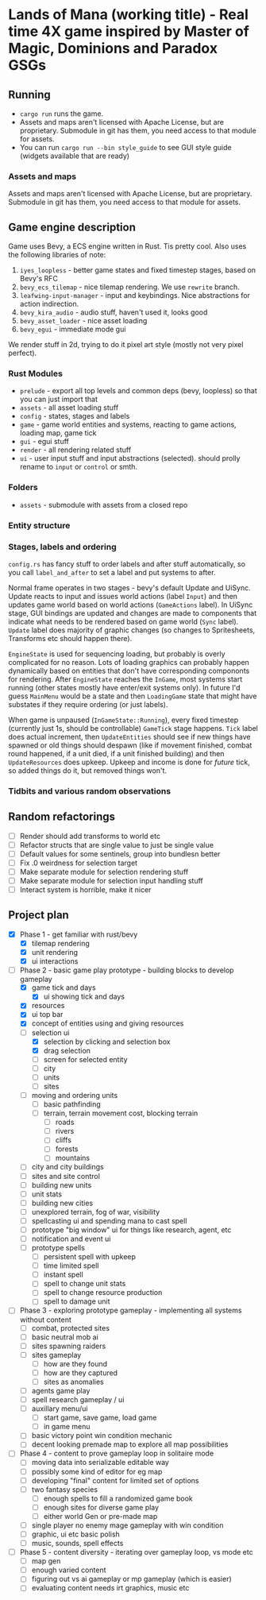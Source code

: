 # Lands of Mana (working title) - Real time 4X game inspired by Master of Magic, Dominions and Paradox GSGs

## Running

- `cargo run` runs the game.
- Assets and maps aren't licensed with Apache License, but are proprietary. Submodule in git has them, you need access to that module for assets.
- You can run `cargo run --bin style_guide` to see GUI style guide (widgets available that are ready)

### Assets and maps

Assets and maps aren't licensed with Apache License, but are proprietary. Submodule in git has them, you need access to that module for assets.

## Game engine description

Game uses Bevy, a ECS engine written in Rust. Tis pretty cool. Also uses the following libraries of note:

1. `iyes_loopless` - better game states and fixed timestep stages, based on Bevy's RFC
2. `bevy_ecs_tilemap` - nice tilemap rendering. We use `rewrite` branch.
3. `leafwing-input-manager` - input and keybindings. Nice abstractions for action indirection.
4. `bevy_kira_audio` - audio stuff, haven't used it, looks good
5. `bevy_asset_loader` - nice asset loading
6. `bevy_egui` - immediate mode gui

We render stuff in 2d, trying to do it pixel art style (mostly not very pixel perfect).

### Rust Modules

- `prelude` - export all top levels and common deps (bevy, loopless) so that you can just import that
- `assets` - all asset loading stuff
- `config` - states, stages and labels
- `game` - game world entities and systems, reacting to game actions, loading map, game tick
- `gui` - egui stuff
- `render` - all rendering related stuff
- `ui` - user input stuff and input abstractions (selected). should prolly rename to `input` or `control` or smth.

### Folders

- `assets` - submodule with assets from a closed repo

### Entity structure

### Stages, labels and ordering

`config.rs` has fancy stuff to order labels and after stuff automatically, so you call `label_and_after` to set a label and put systems to after.

Normal frame operates in two stages - bevy's default Update and UiSync. Update reacts to input and issues world actions (label `Input`) and then updates game world based on world actions (`GameActions` label). In UiSync stage, GUI bindings are updated and changes are made to components that indicate what needs to be rendered based on game world (`Sync` label). `Update` label does majority of graphic changes (so changes to Spritesheets, Transforms etc should happen there).

`EngineState` is used for sequencing loading, but probably is overly complicated for no reason. Lots of loading graphics can probably happen dynamically based on entities that don't have corresponding compononts for rendering. After `EngineState` reaches the `InGame`, most systems start running (other states mostly have enter/exit systems only). In future I'd guess `MainMenu` would be a state and then `LoadingGame` state that might have substates if they require ordering (or just labels).

When game is unpaused (`InGameState::Running`), every fixed timestep (currently just 1s, should be controllable) `GameTick` stage happens. `Tick` label does actual increment, then `UpdateEntities` should see if new things have spawned or old things should despawn (like if movement finished, combat round happened, if a unit died, if a unit finished building) and then `UpdateResources` does upkeep. Upkeep and income is done for _future_ tick, so added things do it, but removed things won't.

### Tidbits and various random observations

## Random refactorings

- [ ] Render should add transforms to world etc
- [ ] Refactor structs that are single value to just be single value
- [ ] Default values for some sentinels, group into bundlesn better
- [ ] Fix .0 weirdness for selection target
- [ ] Make separate module for selection rendering stuff
- [ ] Make separate module for selection input handling stuff
- [ ] Interact system is horrible, make it nicer

## Project plan

- [x] Phase 1 - get familiar with rust/bevy
  - [x] tilemap rendering
  - [x] unit rendering
  - [x] ui interactions
- [ ] Phase 2 - basic game play prototype - building blocks to develop gameplay
  - [x] game tick and days
    - [x] ui showing tick and days
  - [x] resources
  - [x] ui top bar
  - [x] concept of entities using and giving resources
  - [ ] selection ui
    - [x] selection by clicking and selection box
    - [x] drag selection
    - [ ] screen for selected entity
    - [ ] city
    - [ ] units
    - [ ] sites
  - [ ] moving and ordering units
    - [ ] basic pathfinding
    - [ ] terrain, terrain movement cost, blocking terrain
      - [ ] roads
      - [ ] rivers
      - [ ] cliffs
      - [ ] forests
      - [ ] mountains
  - [ ] city and city buildings
  - [ ] sites and site control
  - [ ] building new units
  - [ ] unit stats
  - [ ] building new cities
  - [ ] unexplored terrain, fog of war, visibility
  - [ ] spellcasting ui and spending mana to cast spell
  - [ ] prototype "big window" ui for things like research, agent, etc
  - [ ] notification and event ui
  - [ ] prototype spells
    - [ ] persistent spell with upkeep
    - [ ] time limited spell
    - [ ] instant spell
    - [ ] spell to change unit stats
    - [ ] spell to change resource production
    - [ ] spell to damage unit
- [ ] Phase 3 - exploring prototype gameplay - implementing all systems without content
  - [ ] combat, protected sites
  - [ ] basic neutral mob ai
  - [ ] sites spawning raiders
  - [ ] sites gameplay
    - [ ] how are they found
    - [ ] how are they captured
    - [ ] sites as anomalies
  - [ ] agents game play
  - [ ] spell research gameplay / ui
  - [ ] auxillary menu/ui
    - [ ] start game, save game, load game
    - [ ] in game menu
  - [ ] basic victory point win condition mechanic
  - [ ] decent looking premade map to explore all map possibilities
- [ ] Phase 4 - content to prove gameplay loop in solitaire mode
  - [ ] moving data into serializable editable way
  - [ ] possibly some kind of editor for eg map
  - [ ] developing "final" content for limited set of options
  - [ ] two fantasy species
    - [ ] enough spells to fill a randomized game book
    - [ ] enough sites for diverse game play
    - [ ] either world Gen or pre-made map
  - [ ] single player no enemy mage gameplay with win condition
  - [ ] graphic, ui etc basic polish
  - [ ] music, sounds, spell effects
- [ ] Phase 5 - content diversity - iterating over gameplay loop, vs mode etc
  - [ ] map gen
  - [ ] enough varied content
  - [ ] figuring out vs ai gameplay or mp gameplay (which is easier)
  - [ ] evaluating content needs irt graphics, music etc
